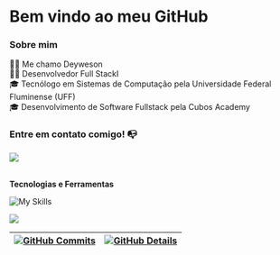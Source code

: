# Bem vindo ao meu GitHub 

### Sobre mim
👩‍💻 Me chamo Deyweson<br>
👩‍💻 Desenvolvedor Full StackI<br>
🎓 Tecnólogo em Sistemas de Computação pela Universidade Federal Fluminense (UFF)<br>
🎓 Desenvolvimento de Software Fullstack pela Cubos Academy<br>

### Entre em contato comigo! 📭
<div>
<a href="https://www.linkedin.com/in/deyweson/" target="_blank"><img src="https://img.shields.io/badge/-LinkedIn-%230077B5?style=for-the-badge&logo=linkedin&logoColor=white" target="_blank"></a>   
</div><br>

**Tecnologias e Ferramentas**

![My Skills](https://skillicons.dev/icons?i=html,css,js,ts,nodejs,react,electron,git,vscode,postman)

![](https://github-readme-stats.vercel.app/api/top-langs/?username=deyweson&layout=compact&theme=tokyonight)  

 | [![GitHub Commits](http://github-profile-summary-cards.vercel.app/api/cards/productive-time?username=Deyweson&theme=tokyonight&utcOffset=-3)](https://github.com/vn7n24fzkq/github-profile-summary-cards) | [![GitHub Details](http://github-profile-summary-cards.vercel.app/api/cards/profile-details?username=Deyweson&theme=tokyonight)](https://github.com/vn7n24fzkq/github-profile-summary-cards) |  
 | ----------- | ----------- |


